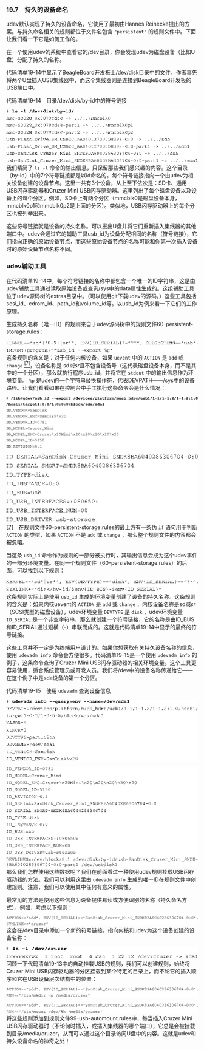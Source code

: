 ### 19.7　持久的设备命名

udev默认实现了持久的设备命名，它使用了最初由Hannes Reinecke提出的方案。与持久命名相关的规则都位于文件名包含 `"persistent"` 的规则文件中。下面让我们看一下它是如何工作的。

在一个使用udev的系统中查看它的/dev目录，你会发现udev为磁盘设备（比如U盘）分配了持久的名称。

代码清单19-14中显示了BeagleBoard开发板上/dev/disk目录中的文件，作者事先将两个U盘插入USB集线器中，而这个集线器则是连接到BeagleBoard开发板的USB端口中。

代码清单19-14　目录/dev/disk/by-id中的符号链接



![620.png](../images/620.png)
我们精简了 `ls -l` 命令的输出信息，只保留那些我们感兴趣的内容。这个目录（by-id）中的7个符号链接都是以id命名的。每个符号链接指向一个由udev为相关设备创建的设备节点。这里一共有3个设备，从上至下依次是：SD卡、通用USB闪存驱动器和Cruzer Mini USB闪存驱动器。这里列出了每个磁盘设备以及设备上的每个分区。例如，SD卡上有两个分区（mmcblk0是磁盘设备本身，mmcblk0p1和mmcblk0p2是上面的分区）。类似地，USB闪存驱动器上的每个分区也被列举出来。

这些符号链接就是设备的持久名称。可以拔出U盘并将它们重新插入集线器的其他端口中。udev会通过它的辅助工具usb_id为设备分配相同的名称（符号链接），它们指向正确的原始设备节点，而这些原始设备节点的名称可能和你第一次插入设备时的原始设备节点名称不同。

### udev辅助工具

在代码清单19-14中，每个符号链接的名称中都包含一个唯一的ID字符串，这是由udev辅助工具通过读取原始设备或查询/sys中的data属性生成的。这组辅助工具位于udev源码树的extras目录中。（可以使用git下载udev的源码。）这些工具包括scsi_id、cdrom_id、path_id和volume_id等。以usb_id为例来看一下它们的工作原理。

生成持久名称（唯一ID）的规则来自于udev源码树中的规则文件60-persistent-storage.rules：



![621.png](../images/621.png)
这条规则的含义是：对于任何内核设备，如果 `uevent` 中的 `ACTION` 是 `add` 或 `change` <a class="my_markdown" href="['#anchor197']"><sup class="my_markdown">[7]</sup></a>，设备名称是 sd*或sr*且不包含设备号（这代表磁盘设备本身，而不是其中的一个分区），那么就执行程序usb_id，并将它在 `stdout` 中的输出信息作为环境变量。 `%p` 是udev的一个字符串替换操作符，代表DEVPATH——/sys中的设备路径。让我们看看如果在控制台中手工执行这条命令会是什么情况：



![622.png](../images/622.png)


![623.png](../images/623.png)
<a class="my_markdown" href="['#ac197']">[7]</a>　在规则文件60-persistent-storage.rules的最上方有一条伪 `if` 语句用于判断 `ACTION` 的类型，如果 `ACTION` 不是 `add` 或 `change` ，那么整个规则文件的内容都会被忽略。

当这条 `usb_id` 命令作为规则的一部分被执行时，其输出信息会成为这个udev事件的一部分环境变量。在同一个规则文件（60-persistent-storage.rules）的后面，可以找到以下规则：



![624.png](../images/624.png)
这条规则实际上是使用 `usb_id` 生成的环境变量创建了设备的持久名称。这条规则的含义是：如果内核uevent的 `ACTION` 是 `add` 或 `change` ，内核设备名称是sd*或sr*（SCSI类型的磁盘设备），udev环境变量 `DEVTYPE` 是 `disk` ，udev环境变量 `ID_SERIAL` 是一个非空字符串，那么就创建一个符号链接，它的名称是由ID_BUS和ID_SERIAL通过短横（-）串联而成的。这就是代码清单19-14中显示的最终的符号链接。

这些工具并不一定是为终端用户设计的。如果你想获取有关持久设备名称的信息，使用 `udevadm info` 命令会方便很多。代码清单19-15是一个使用 `udevadm info` 的例子，这条命令查询了Cruzer Mini USB闪存驱动器的相关环境变量。这个工具更容易使用，适合系统管理员或开发人员。我们将/dev中的设备名称传递给它——在这个例子中是sda设备的第一个分区。

代码清单19-15　使用 `udevadm` 查询设备信息



![625.png](../images/625.png)


![626.png](../images/626.png)
那么我们怎样使用这些数据呢？我们在前面看过一种使用udev规则挂载USB闪存驱动器的方法。我们可以利用这里由 `udevadm info` 生成的唯一ID在规则文件中创建规则。注意，我们可以使用其中任何有意义的属性。

最常见的方法是使用这些信息为设备提供易读或方便识别的名称（持久命名方式）。例如，考虑以下规则：



![627.png](../images/627.png)
这会在/dev目录中添加一个新的符号链接，指向内核和udev为这个设备创建的设备名称：



![628.png](../images/628.png)
回顾一下代码清单19-13中的自动挂载USB的规则，我们可以创建规则，始终将Cruzer Mini USB闪存驱动器的分区挂载到某个特定的目录上，而不论它的插入顺序和它在USB设备层次结构中的位置：



![629.png](../images/629.png)


![630.png](../images/630.png)
将这些规则添加到规则文件99-usb-automount.rules中，每当插入Cruzer Mini USB闪存驱动器时（不论何时插入，或插入集线器的哪个端口），它总是会被挂载到目录/media/cruzer，从而可以通过这个目录访问U盘中的内容。这就是udev和持久设备命名的神奇之处！

